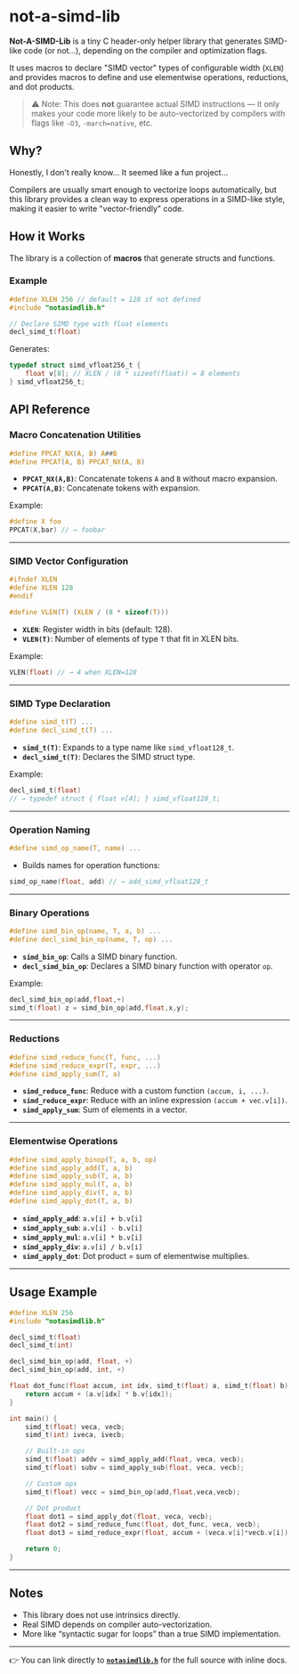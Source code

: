 # not-a-simd-lib

**Not-A-SIMD-Lib** is a tiny C header-only helper library that generates SIMD-like code (or not…), depending on the compiler and optimization flags.

It uses macros to declare "SIMD vector" types of configurable width (`XLEN`) and provides macros to define and use elementwise operations, reductions, and dot products.

> ⚠️ Note: This does **not** guarantee actual SIMD instructions — it only makes your code more likely to be auto-vectorized by compilers with flags like `-O3`, `-march=native`, etc.

## Why?

Honestly, I don't really know... It seemed like a fun project...

Compilers are usually smart enough to vectorize loops automatically, but this library provides a clean way to express operations in a SIMD-like style, making it easier to write "vector-friendly" code.

## How it Works

The library is a collection of **macros** that generate structs and functions.

### Example

```c
#define XLEN 256 // default = 128 if not defined
#include "notasimdlib.h"

// Declare SIMD type with float elements
decl_simd_t(float)
```

Generates:

```c
typedef struct simd_vfloat256_t {
    float v[8]; // XLEN / (8 * sizeof(float)) = 8 elements
} simd_vfloat256_t;
```

## API Reference

### Macro Concatenation Utilities

```c
#define PPCAT_NX(A, B) A##B
#define PPCAT(A, B) PPCAT_NX(A, B)
```

* **`PPCAT_NX(A,B)`**: Concatenate tokens `A` and `B` without macro expansion.
* **`PPCAT(A,B)`**: Concatenate tokens with expansion.

Example:

```c
#define X foo
PPCAT(X,bar) // → foobar
```

---

### SIMD Vector Configuration

```c
#ifndef XLEN
#define XLEN 128
#endif

#define VLEN(T) (XLEN / (8 * sizeof(T)))
```

* **`XLEN`**: Register width in bits (default: 128).
* **`VLEN(T)`**: Number of elements of type `T` that fit in XLEN bits.

Example:

```c
VLEN(float) // → 4 when XLEN=128
```

---

### SIMD Type Declaration

```c
#define simd_t(T) ...
#define decl_simd_t(T) ...
```

* **`simd_t(T)`**: Expands to a type name like `simd_vfloat128_t`.
* **`decl_simd_t(T)`**: Declares the SIMD struct type.

Example:

```c
decl_simd_t(float)
// → typedef struct { float v[4]; } simd_vfloat128_t;
```

---

### Operation Naming

```c
#define simd_op_name(T, name) ...
```

* Builds names for operation functions:

```c
simd_op_name(float, add) // → add_simd_vfloat128_t
```

---

### Binary Operations

```c
#define simd_bin_op(name, T, a, b) ...
#define decl_simd_bin_op(name, T, op) ...
```

* **`simd_bin_op`**: Calls a SIMD binary function.
* **`decl_simd_bin_op`**: Declares a SIMD binary function with operator `op`.

Example:

```c
decl_simd_bin_op(add,float,+)
simd_t(float) z = simd_bin_op(add,float,x,y);
```

---

### Reductions

```c
#define simd_reduce_func(T, func, ...)
#define simd_reduce_expr(T, expr, ...)
#define simd_apply_sum(T, a)
```

* **`simd_reduce_func`**: Reduce with a custom function `(accum, i, ...)`.
* **`simd_reduce_expr`**: Reduce with an inline expression `(accum + vec.v[i])`.
* **`simd_apply_sum`**: Sum of elements in a vector.

---

### Elementwise Operations

```c
#define simd_apply_binop(T, a, b, op)
#define simd_apply_add(T, a, b)
#define simd_apply_sub(T, a, b)
#define simd_apply_mul(T, a, b)
#define simd_apply_div(T, a, b)
#define simd_apply_dot(T, a, b)
```

* **`simd_apply_add`**: `a.v[i] + b.v[i]`
* **`simd_apply_sub`**: `a.v[i] - b.v[i]`
* **`simd_apply_mul`**: `a.v[i] * b.v[i]`
* **`simd_apply_div`**: `a.v[i] / b.v[i]`
* **`simd_apply_dot`**: Dot product = sum of elementwise multiplies.

---

## Usage Example

```c
#define XLEN 256
#include "notasimdlib.h"

decl_simd_t(float)
decl_simd_t(int)

decl_simd_bin_op(add, float, +)
decl_simd_bin_op(add, int, +)

float dot_func(float accum, int idx, simd_t(float) a, simd_t(float) b) {
    return accum + (a.v[idx] * b.v[idx]);
}

int main() {
    simd_t(float) veca, vecb;
    simd_t(int) iveca, ivecb;

    // Built-in ops
    simd_t(float) addv = simd_apply_add(float, veca, vecb);
    simd_t(float) subv = simd_apply_sub(float, veca, vecb);

    // Custom ops
    simd_t(float) vecc = simd_bin_op(add,float,veca,vecb);

    // Dot product
    float dot1 = simd_apply_dot(float, veca, vecb);
    float dot2 = simd_reduce_func(float, dot_func, veca, vecb);
    float dot3 = simd_reduce_expr(float, accum + (veca.v[i]*vecb.v[i]), veca, vecb);

    return 0;
}
```

---

## Notes

* This library does not use intrinsics directly.
* Real SIMD depends on compiler auto-vectorization.
* More like “syntactic sugar for loops” than a true SIMD implementation.

---

👉 You can link directly to [**`notasimdlib.h`**](notasimdlib.h) for the full source with inline docs.
